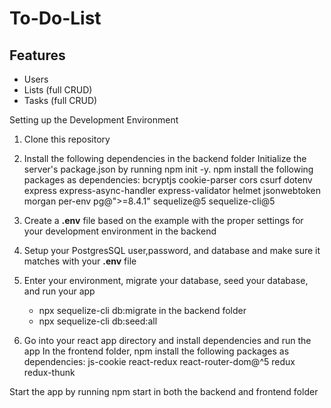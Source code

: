 # To-Do-List

## Features
- Users
- Lists (full CRUD)
- Tasks (full CRUD)


Setting up the Development Environment
1. Clone this repository
2. Install the following dependencies in the backend folder
Initialize the server's package.json by running npm init -y.
npm install the following packages as dependencies:
bcryptjs
cookie-parser
cors
csurf
dotenv
express
express-async-handler
express-validator
helmet
jsonwebtoken
morgan
per-env
pg@">=8.4.1"
sequelize@5
sequelize-cli@5

3. Create a **.env** file based on the example with the proper settings for your development environment in the backend
4. Setup your PostgresSQL user,password, and database and make sure it matches with your **.env** file
5. Enter your environment, migrate your database, seed your database, and run your app
    - npx sequelize-cli db:migrate in the backend folder
    - npx sequelize-cli db:seed:all

6. Go into your react app directory and install dependencies and run the app
In the frontend folder, npm install the following packages as dependencies:
js-cookie
react-redux
react-router-dom@^5
redux
redux-thunk

Start the app by running npm start in both the backend and frontend folder
